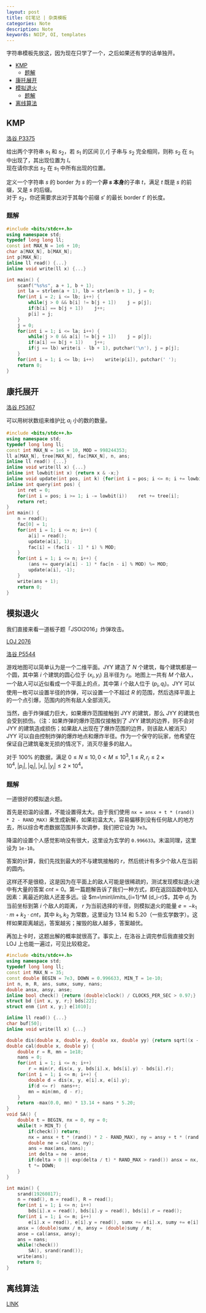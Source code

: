 ```yaml
---
layout: post
title: OI笔记 | 杂类模板
categories: Note
description: Note
keywords: NOIP, OI, templates
---
```


字符串模板先放这，因为现在只学了一个，之后如果还有学的话单独开。

- [KMP](#kmp)
	- [题解](#题解)
- [康托展开](#康托展开)
- [模拟退火](#模拟退火)
	- [题解](#题解-1)
- [离线算法](#离线算法)

## KMP

[洛谷 P3375](https://www.luogu.com.cn/problem/P3375)

给出两个字符串 $s_1$ 和 $s_2$，若 $s_1$ 的区间 $[l, r]$ 子串与 $s_2$ 完全相同，则称 $s_2$ 在 $s_1$ 中出现了，其出现位置为 $l$。  
现在请你求出 $s_2$ 在 $s_1$ 中所有出现的位置。

定义一个字符串 $s$ 的 border 为 $s$ 的一个**非 $s$ 本身**的子串 $t$，满足 $t$ 既是 $s$ 的前缀，又是 $s$ 的后缀。  
对于 $s_2$，你还需要求出对于其每个前缀 $s'$ 的最长 border $t'$ 的长度。

### 题解


```cpp
#include <bits/stdc++.h>
using namespace std;
typedef long long ll;
const int MAX_N = 1e6 + 10;
char a[MAX_N], b[MAX_N];
int p[MAX_N];
inline ll read() {...}
inline void write(ll x) {...}

int main() {
    scanf("%s%s", a + 1, b + 1);
    int la = strlen(a + 1), lb = strlen(b + 1), j = 0;
    for(int i = 2; i <= lb; i++) {
        while(j > 0 && b[i] != b[j + 1])    j = p[j];
        if(b[i] == b[j + 1])    j++;
        p[i] = j;
    }
    j = 0;
    for(int i = 1; i <= la; i++) {
        while(j > 0 && a[i] != b[j + 1])    j = p[j];
        if(a[i] == b[j + 1])    j++;
        if(j == lb) write(i - lb + 1), putchar('\n'), j = p[j];
    }
    for(int i = 1; i <= lb; i++)    write(p[i]), putchar(' ');
    return 0;
}
```

## 康托展开

[洛谷 P5367](https://www.luogu.com.cn/problem/P5367)

可以用树状数组来维护比 $a_i$ 小的数的数量。

```cpp
#include <bits/stdc++.h>
using namespace std;
typedef long long ll;
const int MAX_N = 1e6 + 10, MOD = 998244353;
ll a[MAX_N], tree[MAX_N], fac[MAX_N], n, ans;
inline ll read() {...}
inline void write(ll x) {...}
inline int lowbit(int x) {return x & -x;}
inline void update(int pos, int k) {for(int i = pos; i <= n; i += lowbit(i))	tree[i] += k;}
inline int query(int pos) {
	int ret = 0;
	for(int i = pos; i >= 1; i -= lowbit(i))	ret += tree[i];
	return ret;
}
int main() {
	n = read();
	fac[0] = 1;
	for(int i = 1; i <= n; i++) {
		a[i] = read();
		update(a[i], 1);
		fac[i] = (fac[i - 1] * i) % MOD;
	}
	for(int i = 1; i <= n; i++) {
		(ans += query(a[i] - 1) * fac[n - i] % MOD) %= MOD;
		update(a[i], -1);
	}
	write(ans + 1);
	return 0;	
} 
```

## 模拟退火

我们直接来看一道板子题「JSOI2016」炸弹攻击。

[LOJ 2076](https://loj.ac/p/2076)

[洛谷 P5544](https://www.luogu.com.cn/problem/P5544)

游戏地图可以简单认为是一个二维平面。JYY 建造了 $N$ 个建筑，每个建筑都是一个圆，其中第 $i$ 个建筑的圆心位于 $(x_i,y_i)$ 且半径为 $r_i$。地图上一共有 $M$ 个敌人，一个敌人可以近似看成一个平面上的点，其中第 $i$ 个敌人位于 $(p_i,q_i)$。JYY 可以使用一枚可以设置半径的炸弹，可以设置一个不超过 $R$ 的范围，然后选择平面上的一个点引爆，范围内的所有敌人全部消灭。

当然，由于炸弹威力巨大，如果爆炸范围接触到 JYY 的建筑，那么 JYY 的建筑也会受到损伤。（注：如果炸弹的爆炸范围仅接触到了 JYY 建筑的边界，则不会对 JYY 的建筑造成损伤；如果敌人出现在了爆炸范围的边界，则该敌人被消灭）JYY 可以自由控制炸弹的爆炸地点和爆炸半径。作为一个保守的玩家，他希望在保证自己建筑毫发无损的情况下，消灭尽量多的敌人。

对于 $100\%$ 的数据，满足 $0 \le N \le 10, 0 \lt M \le 10^3 , 1 \le R, r_i \le 2\times 10^4 ,\lvert p_i\rvert ,\lvert q_i\rvert,\lvert x_i\rvert ,\lvert y_i\rvert \le 2\times 10^4$。

### 题解

一道很好的模拟退火题。

首先是初温的设置，不能设置得太大。由于我们使用 `nx = ansx + t * (rand() * 2 - RAND_MAX)` 来生成新解，如果初温太大，容易偏移到没有任何敌人的地方去，所以综合考虑数据范围并多次调参，我们把它设为 `7e3`。

降温的设置个人感觉影响没有很大，这里设为玄学的 `0.996633`。末温同理，这里设为 `1e-10`。

答案的计算，我们先找到最大的不与建筑接触的 $r$，然后统计有多少个敌人在当前的圆内。

这样还不是很稳，这是因为在平面上的敌人可能是很稀疏的，测试发现模拟退火途中有大量的答案 $cnt=0$。第一篇题解告诉了我们一种方式，即在返回函数中加入因素：离最近的敌人还差多远。设 $m=\min\limits_{i=1}^M (d_i-r)$，其中 $d_i$ 为当前坐标到第 $i$ 个敌人的距离， $r$ 为当前选择的半径，则模拟退火的能量 $e=-k_1\cdot m+k_2\cdot cnt$，其中 $k_1,k_2$ 为常数，这里设为 $13.14$ 和 $5.20$（一些玄学数字）。这样如果距离越远，答案越劣；摧毁的敌人越多，答案越优。

再加上卡时，这题出解的概率就很高了。事实上，在洛谷上调完参后我直接交到 LOJ 上也能一遍过，可见比较稳定。

```cpp
#include <bits/stdc++.h>
using namespace std;
typedef long long ll;
const int MAX_N = 35;
const double BEGIN = 7e3, DOWN = 0.996633, MIN_T = 1e-10;
int n, m, R, ans, sumx, sumy, nans;
double ansx, ansy, anse;
inline bool check() {return (double)clock() / CLOCKS_PER_SEC > 0.97;}
struct bd {int x, y, r;} bds[22];
struct enm {int x, y;} e[1010];

inline ll read() {...}
char buf[50];
inline void write(ll x) {...}

double dis(double x, double y, double xx, double yy) {return sqrt((x - xx) * (x - xx) + (y - yy) * (y - yy));}
double cal(double x, double y) {
	double r = R, mn = 1e18;
	nans = 0;
	for(int i = 1; i <= n; i++)
		r = min(r, dis(x, y, bds[i].x, bds[i].y) - bds[i].r);
	for(int i = 1; i <= m; i++) {
		double d = dis(x, y, e[i].x, e[i].y); 
		if(d <= r)	nans++;
		mn = min(mn, d - r);
	}
	return -max(0.0, mn) * 13.14 + nans * 5.20;
}
void SA() {
	double t = BEGIN, nx = 0, ny = 0;
	while(t > MIN_T) {
		if(check())	return;
		nx = ansx + t * (rand() * 2 - RAND_MAX), ny = ansy + t * (rand() * 2 - RAND_MAX);
		double ne = cal(nx, ny);
		ans = max(ans, nans);
		int delta = ne - anse;
		if(delta > 0 || exp(delta / t) * RAND_MAX > rand())	ansx = nx, ansy = ny, anse = ne;
		t *= DOWN;
	}
}

int main() { 
	srand(19260817);
	n = read(), m = read(), R = read();
	for(int i = 1; i <= n; i++)
		bds[i].x = read(), bds[i].y = read(), bds[i].r = read();
	for(int i = 1; i <= m; i++)
		e[i].x = read(), e[i].y = read(), sumx += e[i].x, sumy += e[i].y;
	ansx = (double)sumx / m, ansy = (double)sumy / m;
	anse = cal(ansx, ansy);
	ans = nans;
	while(!check())
		SA(), srand(rand());
	write(ans);
	return 0;
}
```

## 离线算法

[LINK](https://joyslog.top/2022/12/12/Note22/)
